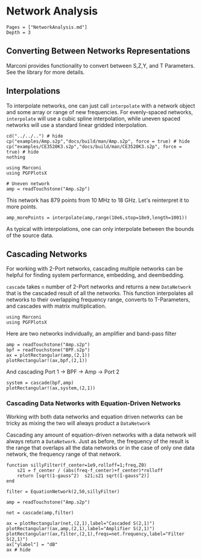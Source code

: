 # Network Analysis

```@contents
Pages = ["NetworkAnalysis.md"]
Depth = 3
```

## Converting Between Networks Representations
Marconi provides functionality to convert between S,Z,Y, and T Parameters. See the library for more details.

## Interpolations
To interpolate networks, one can just call `interpolate` with a network object and some
array or range of new frequencies. For evenly-spaced networks, `interpolate` will use a
cubic spline interpolation, while uneven spaced networks will use a standard linear gridded
interpolation.

```@eval
cd("../../..") # hide
cp("examples/Amp.s2p","docs/build/man/Amp.s2p", force = true) # hide
cp("examples/CE3520K3.s2p","docs/build/man/CE3520K3.s2p", force = true) # hide
nothing
```

```@setup interpolation
using Marconi
using PGFPlotsX
```

```@example interpolation
# Uneven network
amp = readTouchstone("Amp.s2p")
```
This network has 879 points from 10 MHz to 18 GHz. Let's reinterpret it to more points.

```@example interpolation
amp_morePoints = interpolate(amp,range(10e6,stop=18e9,length=1001))
```

As typical with interpolations, one can only interpolate between the bounds of the source data.

## Cascading Networks
For working with 2-Port networks, cascading multiple networks can be helpful for finding system
performance, embedding, and deembedding.

`cascade` takes `n` number of 2-Port networks and returns a new `DataNetwork` that is the cascaded
result of all the networks. This function interpolates all networks to their overlapping frequency range,
converts to T-Parameters, and cascades with matrix multiplication.

```@setup cascade
using Marconi
using PGFPlotsX
```

Here are two networks individually, an amplifier and band-pass filter
```@example cascade
amp = readTouchstone("Amp.s2p")
bpf = readTouchstone("BPF.s2p")
ax = plotRectangular(amp,(2,1))
plotRectangular!(ax,bpf,(2,1))
```

And cascading Port 1 -> BPF -> Amp -> Port 2
```@example cascade
system = cascade(bpf,amp)
plotRectangular!(ax,system,(2,1))
```

### Cascading Data Networks with Equation-Driven Networks
Working with both data networks and equation driven networks can be tricky as mixing the two will always product a `DataNetwork`

Cascading any amount of equation-driven networks with a data network will always return a `DataNetwork`. Just as before,
the frequency of the result is the range that overlaps all the data networks or in the case of only one data network, the frequency range
of that network.

```@example cascade
function sillyFilter(f_center=1e9,rolloff=1;freq,Z0)
    s21 = f_center / (abs(freq-f_center)+f_center)*rolloff
    return [sqrt(1-gauss^2)  s21;s21 sqrt(1-gauss^2)]
end

filter = EquationNetwork(2,50,sillyFilter)

amp = readTouchstone("Amp.s2p")

net = cascade(amp,filter)

ax = plotRectangular(net,(2,1),label="Cascaded S(2,1)")
plotRectangular!(ax,amp,(2,1),label="Amplifier S(2,1)")
plotRectangular!(ax,filter,(2,1),freqs=net.frequency,label="Filter S(2,1)")
ax["ylabel"] = "dB"
ax # hide
```
